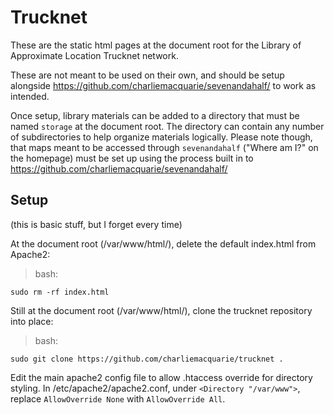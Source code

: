 # Trucknet

These are the static html pages at the document root for the Library of Approximate Location Trucknet network.

These are not meant to be used on their own, and should be setup alongside <https://github.com/charliemacquarie/sevenandahalf/> to work as intended.

Once setup, library materials can be added to a directory that must be named `storage` at the document root. The directory can contain any number of subdirectories to help organize materials logically. Please note though, that maps meant to be accessed through `sevenandahalf` ("Where am I?" on the homepage) must be set up using the process built in to <https://github.com/charliemacquarie/sevenandahalf/>

## Setup
(this is basic stuff, but I forget every time)

At the document root (/var/www/html/), delete the default index.html from Apache2:
> bash:
```
sudo rm -rf index.html
```

Still at the document root (/var/www/html/), clone the trucknet repository into place:
> bash:
```
sudo git clone https://github.com/charliemacquarie/trucknet .
```

Edit the main apache2 config file to allow .htaccess override for directory styling. In /etc/apache2/apache2.conf, under `<Directory "/var/www">`, replace `AllowOverride None` with `AllowOverride All`.
